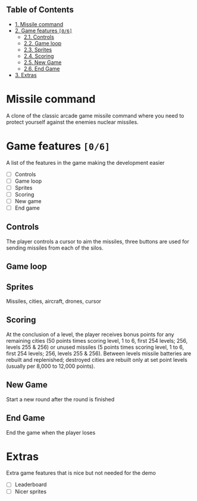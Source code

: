 <div id="table-of-contents">
<h2>Table of Contents</h2>
<div id="text-table-of-contents">
<ul>
<li><a href="#orgheadline1">1. Missile command</a></li>
<li><a href="#orgheadline8">2. Game features <code>[0/6]</code></a>
<ul>
<li><a href="#orgheadline2">2.1. Controls</a></li>
<li><a href="#orgheadline3">2.2. Game loop</a></li>
<li><a href="#orgheadline4">2.3. Sprites</a></li>
<li><a href="#orgheadline5">2.4. Scoring</a></li>
<li><a href="#orgheadline6">2.5. New Game</a></li>
<li><a href="#orgheadline7">2.6. End Game</a></li>
</ul>
</li>
<li><a href="#orgheadline9">3. Extras</a></li>
</ul>
</div>
</div>

# Missile command<a id="orgheadline1"></a>

A clone of the classic arcade game missile command where you need to protect yourself against the enemies nuclear missiles.

# Game features <code>[0/6]</code><a id="orgheadline8"></a>

A list of the features in the game making the development easier

-   [ ] Controls
-   [ ] Game loop
-   [ ] Sprites
-   [ ] Scoring
-   [ ] New game
-   [ ] End game

## Controls<a id="orgheadline2"></a>

The player controls a cursor to aim the missiles, three buttons are used for sending missiles from each of the silos.

## Game loop<a id="orgheadline3"></a>

## Sprites<a id="orgheadline4"></a>

Missiles, cities, aircraft, drones, cursor

## Scoring<a id="orgheadline5"></a>

At the conclusion of a level, the player receives bonus points for any remaining cities (50 points times scoring level, 1 to 6, first 254 levels; 256, levels 255 & 256) or unused missiles (5 points times scoring level, 1 to 6, first 254 levels; 256, levels 255 & 256). Between levels missile batteries are rebuilt and replenished; destroyed cities are rebuilt only at set point levels (usually per 8,000 to 12,000 points). 

## New Game<a id="orgheadline6"></a>

Start a new round after the round is finished

## End Game<a id="orgheadline7"></a>

End the game when the player loses

# Extras<a id="orgheadline9"></a>

Extra game features that is nice but not needed for the demo

-   [ ] Leaderboard
-   [ ] Nicer sprites